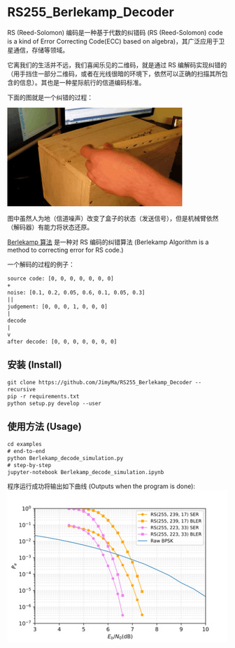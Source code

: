 # RS255_Berlekamp_Decoder

RS (Reed-Solomon) 编码是一种基于代数的纠错码 (RS (Reed-Solomon) code is a kind of Error Correcting Code(ECC) based on algebra)，其广泛应用于卫星通信，存储等领域。

它离我们的生活并不远，我们喜闻乐见的二维码，就是通过 RS 编解码实现纠错的（用手挡住一部分二维码，或者在光线很暗的环境下，依然可以正确的扫描其所包含的信息）。其也是一种星际航行的信道编码标准。

下面的图就是一个纠错的过程：

![useless_box](imgs/../docs/imgs/useless_box.gif)

图中虽然人为地（信道噪声）改变了盒子的状态（发送信号），但是机械臂依然（解码器）有能力将状态还原。

[Berlekamp 算法](https://jimyma.github.io/2018/07/09/Berlekamp_algorithm/) 是一种对 RS 编码的纠错算法 (Berlekamp Algorithm is a method to correcting error for RS code.)

一个解码的过程的例子：
``` 
source code: [0, 0, 0, 0, 0, 0, 0]
+
noise: [0.1, 0.2, 0.05, 0.6, 0.1, 0.05, 0.3]
||
judgement: [0, 0, 0, 1, 0, 0, 0]
|
decode
|
v
after decode: [0, 0, 0, 0, 0, 0, 0]
```

## 安装 (Install)
``` shell
git clone https://github.com/JimyMa/RS255_Berlekamp_Decoder --recursive
pip -r requirements.txt
python setup.py develop --user
```

## 使用方法 (Usage)
``` shell
cd examples
# end-to-end
python Berlekamp_decode_simulation.py
# step-by-step
jupyter-notebook Berlekamp_decode_simulation.ipynb
```
程序运行成功将输出如下曲线 (Outputs when the program is done):
![性能曲线](imgs/../docs/imgs/RS255.svg)

